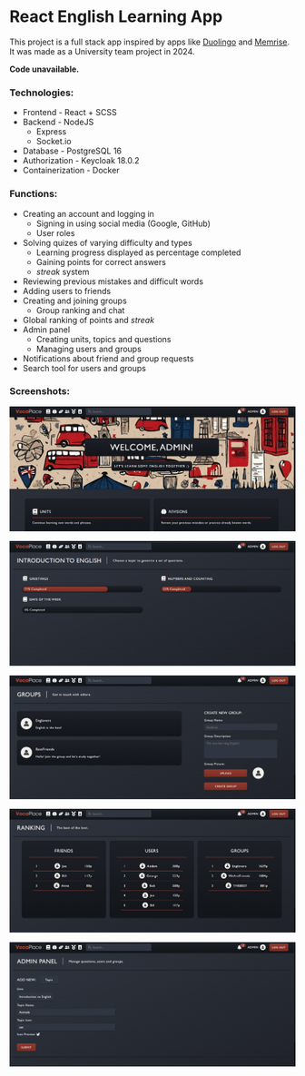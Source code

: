 # React English Learning App

This project is a full stack app inspired by apps like [Duolingo](https://www.duolingo.com/) and [Memrise](https://www.memrise.com/). It was made as a University team project in 2024.

**Code unavailable.**

### Technologies:

* Frontend - React + SCSS
* Backend - NodeJS
  * Express
  * Socket.io
* Database - PostgreSQL 16
* Authorization - Keycloak 18.0.2
* Containerization - Docker

### Functions:

* Creating an account and logging in
  * Signing in using social media (Google, GitHub)
  * User roles
* Solving quizes of varying difficulty and types
  * Learning progress displayed as percentage completed
  * Gaining points for correct answers
  * *streak* system
* Reviewing previous mistakes and difficult words
* Adding users to friends
* Creating and joining groups
  * Group ranking and chat
* Global ranking of points and *streak*
* Admin panel
  * Creating units, topics and questions
  * Managing users and groups
* Notifications about friend and group requests
* Search tool for users and groups

### Screenshots:

![home](https://github.com/oworob/ug-english-learning-app/blob/main/screenshots/home.png)

![questions](https://github.com/oworob/ug-english-learning-app/blob/main/screenshots/questions.png)

![groups](https://github.com/oworob/ug-english-learning-app/blob/main/screenshots/groups.png)

![ranking](https://github.com/oworob/ug-english-learning-app/blob/main/screenshots/ranking.png)

![admin](https://github.com/oworob/ug-english-learning-app/blob/main/screenshots/admin.png)